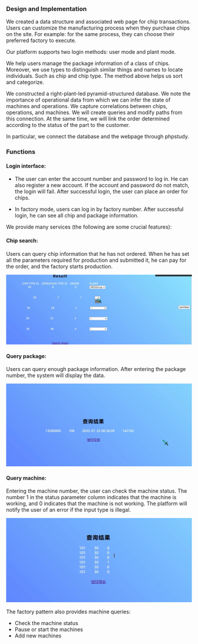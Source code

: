 ### Design and Implementation
We created a data structure and associated web page for chip transactions.
Users can customize the manufacturing process when they purchase chips on the site. For example: for the same process, they can choose their preferred factory to execute.

Our platform supports two login methods: user mode and plant mode.

We help users manage the package information of a class of chips. Moreover, we use types to distinguish similar things and names to locate individuals. Such as chip and chip type. The method above helps us sort and categorize.

We constructed a right-plant-led pyramid-structured database. We note the importance of operational data from which we can infer the state of machines and operations. We capture correlations between chips, operations, and machines. We will create queries and modify paths from this connection. At the same time, we will link the order determined according to the status of the part to the customer.

In particular, we connect the database and the webpage through phpstudy.

### Functions
#### Login interface:
- The user can enter the account number and password to log in. He can also register a new account. If the account and password do not match, the login will fail. After successful login, the user can place an order for chips.

- In factory mode, users can log in by factory number. After successful login, he can see all chip and package information.

We provide many services (the following are some crucial features):

#### Chip search: 
Users can query chip information that he has not ordered. When he has set all the parameters required for production and submitted it, he can pay for the order, and the factory starts production.

![picture](https://github.com/CSC3170-2022Fall/project-hope/blob/main/other%20information/6681672238634_.pic.jpg)

#### Query package: 
Users can query enough package information. After entering the package number, the system will display the data.

![picture](https://github.com/CSC3170-2022Fall/project-hope/blob/main/other%20information/6691672238635_.pic.jpg)

#### Query machine: 
Entering the machine number, the user can check the machine status. The number 1 in the status parameter column indicates that the machine is working, and 0 indicates that the machine is not working.
The platform will notify the user of an error if the input type is illegal.

![picture](https://github.com/CSC3170-2022Fall/project-hope/blob/main/other%20information/6701672238635_.pic.jpg)

The factory pattern also provides machine queries: 
- Check the machine status
- Pause or start the machines
- Add new machines
